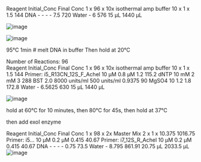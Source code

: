 
Reagent	Initial_Conc		Final Conc		1 x	96 x
10x isothermal amp buffer	10	x	1	x	1.5	144
DNA	-	-	-	-	7.5	720
Water			-		6	576
					15 µL	1440 µL
     
![image](https://github.com/user-attachments/assets/14258eb9-da21-48d1-98ca-beb7b434b74d)


![image](https://github.com/user-attachments/assets/847dea4d-b3b4-42ba-85f8-d27508756e85)


95°C	1min	# melt DNA in buffer
Then hold at 20°C

Number of Reactions:	96					
Reagent	Initial_Conc		Final Conc		1 x	96 x
10x isothermal amp buffer	10	x	1	x	1.5	144
Primer: i5_R13CN_12S_F_Achel	10	µM	0.8	µM	1.2	115.2
dNTP	10	mM	2	mM	3	288
BST 2.0	8000	units/ml	500	units/ml	0.9375	90
MgSO4	10		1.2		1.8	172.8
Water			-		6.5625	630
					15 µL	1440 µL
     
![image](https://github.com/user-attachments/assets/b814dcb2-1133-4a28-9727-0a5a0543240f)

hold at 60°C for 10 minutes, then 80°C for 45s, then hold at 37°C

then add exoI enzyme

Reagent	Initial_Conc		Final Conc		1 x	98 x
2x Master Mix	2	x	1	x	10.375	1016.75
Primer: i5…	10	µM	0.2	µM	0.415	40.67
Primer: i7_12S_R_Achel	10	µM	0.2	µM	0.415	40.67
DNA	-	-	-	-	0.75	73.5
Water			-		8.795	861.91
					20.75 µL	2033.5 µL
     ![image](https://github.com/user-attachments/assets/4cf3e6bd-5544-4b78-a97a-0cd269b12415)


